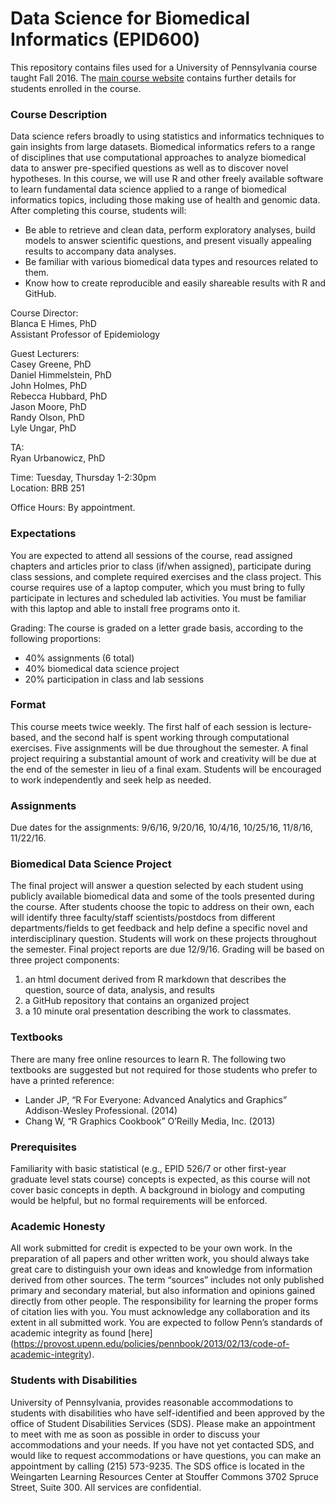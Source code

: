 Data Science for Biomedical Informatics (EPID600)
============
This repository contains files used for a University of Pennsylvania course taught Fall 2016. The [main course website](https://canvas.upenn.edu/courses/1327953) contains further details for students enrolled in the course.

### Course Description
Data science refers broadly to using statistics and informatics techniques to gain insights from large datasets. Biomedical informatics refers to a range of disciplines that use computational approaches to analyze biomedical data to answer pre-specified questions as well as to discover novel hypotheses. In this course, we will use R and other freely available software to learn fundamental data science applied to a range of biomedical informatics topics, including those making use of health and genomic data. After completing this course, students will:
*	Be able to retrieve and clean data, perform exploratory analyses, build models to answer scientific questions, and present visually appealing results to accompany data analyses. 
*	Be familiar with various biomedical data types and resources related to them.
*	Know how to create reproducible and easily shareable results with R and GitHub.

Course Director: <br>
Blanca E Himes, PhD <br>
Assistant Professor of Epidemiology <br>

Guest Lecturers: <br>
Casey Greene, PhD <br>
Daniel Himmelstein, PhD <br>
John Holmes, PhD <br>
Rebecca Hubbard, PhD <br>
Jason Moore, PhD <br>
Randy Olson, PhD <br>
Lyle Ungar, PhD <br>

TA: <br>
Ryan Urbanowicz, PhD <br>

Time: Tuesday, Thursday 1-2:30pm <br>
Location: BRB 251 <br>

Office Hours: By appointment. <br>

### Expectations
You are expected to attend all sessions of the course, read assigned chapters and articles prior to class (if/when assigned), participate during class sessions, and complete required exercises and the class project.  This course requires use of a laptop computer, which you must bring to fully participate in lectures and scheduled lab activities. You must be familiar with this laptop and able to install free programs onto it. 

Grading: The course is graded on a letter grade basis, according to the following proportions:
* 40% assignments (6 total)
* 40% biomedical data science project
* 20% participation in class and lab sessions

### Format
This course meets twice weekly. The first half of each session is lecture-based, and the second half is spent working through computational exercises. Five assignments will be due throughout the semester. A final project requiring a substantial amount of work and creativity will be due at the end of the semester in lieu of a final exam. Students will be encouraged to work independently and seek help as needed.

### Assignments
Due dates for the assignments: 9/6/16, 9/20/16, 10/4/16, 10/25/16, 11/8/16, 11/22/16.

### Biomedical Data Science Project
The final project will answer a question selected by each student using publicly available biomedical data and some of the tools presented during the course. After students choose the topic to address on their own, each will identify three faculty/staff scientists/postdocs from different departments/fields to get feedback and help define a specific novel and interdisciplinary question. Students will work on these projects throughout the semester. Final project reports are due 12/9/16. Grading will be based on three project components: 
1) an html document derived from R markdown that describes the question, source of data, analysis, and results
2) a GitHub repository that contains an organized project
3) a 10 minute oral presentation describing the work to classmates.

### Textbooks
There are many free online resources to learn R. The following two textbooks are suggested but not required for those students who prefer to have a printed reference:
* Lander JP, “R For Everyone: Advanced Analytics and Graphics” Addison-Wesley Professional. (2014)
* Chang W, “R Graphics Cookbook” O’Reilly Media, Inc. (2013)

### Prerequisites 
Familiarity with basic statistical (e.g., EPID 526/7 or other first-year graduate level stats course) concepts is expected, as this course will not cover basic concepts in depth. A background in biology and computing would be helpful, but no formal requirements will be enforced. 

### Academic Honesty
All work submitted for credit is expected to be your own work. In the preparation of all papers and other written work, you should always take great care to distinguish your own ideas and knowledge from information derived from other sources. The term “sources” includes not only published primary and secondary material, but also information and opinions gained directly from other people. The responsibility for learning the proper forms of citation lies with you. You must acknowledge any collaboration and its extent in all submitted work. You are expected to follow Penn’s standards of academic integrity as found [here] (https://provost.upenn.edu/policies/pennbook/2013/02/13/code-of-academic-integrity).

### Students with Disabilities
University of Pennsylvania, provides reasonable accommodations to students with disabilities who have self-identified and been approved by the office of Student Disabilities Services (SDS). Please make an appointment to meet with me as soon as possible in order to discuss your accommodations and your needs. If you have not yet contacted SDS, and would like to request accommodations or have questions, you can make an appointment by calling (215) 573-9235. The SDS office is located in the Weingarten Learning Resources Center at Stouffer Commons 3702 Spruce Street, Suite 300. All services are confidential.
